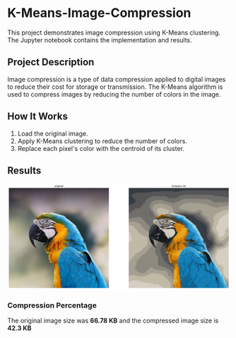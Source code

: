 # K-Means-Image-Compression

This project demonstrates image compression using K-Means clustering.
The Jupyter notebook contains the implementation and results.

## Project Description

Image compression is a type of data compression applied to digital images to reduce their cost for storage or transmission. The K-Means algorithm is used to compress images by reducing the number of colors in the image.

## How It Works

1. Load the original image.
2. Apply K-Means clustering to reduce the number of colors.
3. Replace each pixel's color with the centroid of its cluster.

## Results
![Compressed Image](/images/compression.png)

### Compression Percentage

The original image size was **66.78 KB** and the compressed image size is **42.3 KB**

